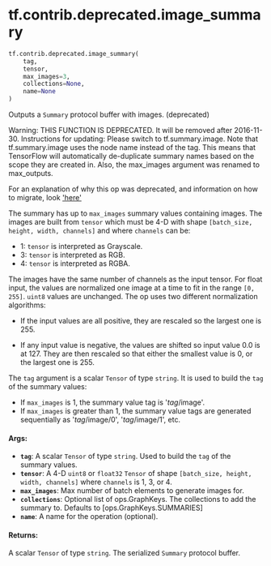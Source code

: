 <div itemscope itemtype="http://developers.google.com/ReferenceObject">
<meta itemprop="name" content="tf.contrib.deprecated.image_summary" />
<meta itemprop="path" content="Stable" />
</div>

# tf.contrib.deprecated.image_summary

``` python
tf.contrib.deprecated.image_summary(
    tag,
    tensor,
    max_images=3,
    collections=None,
    name=None
)
```

Outputs a `Summary` protocol buffer with images. (deprecated)

Warning: THIS FUNCTION IS DEPRECATED. It will be removed after 2016-11-30.
Instructions for updating:
Please switch to tf.summary.image. Note that tf.summary.image uses the node name instead of the tag. This means that TensorFlow will automatically de-duplicate summary names based on the scope they are created in. Also, the max_images argument was renamed to max_outputs.

For an explanation of why this op was deprecated, and information on how to
migrate, look
['here'](https://github.com/tensorflow/tensorflow/blob/master/tensorflow/contrib/deprecated/__init__.py)

The summary has up to `max_images` summary values containing images. The
images are built from `tensor` which must be 4-D with shape `[batch_size,
height, width, channels]` and where `channels` can be:

*  1: `tensor` is interpreted as Grayscale.
*  3: `tensor` is interpreted as RGB.
*  4: `tensor` is interpreted as RGBA.

The images have the same number of channels as the input tensor. For float
input, the values are normalized one image at a time to fit in the range
`[0, 255]`.  `uint8` values are unchanged.  The op uses two different
normalization algorithms:

*  If the input values are all positive, they are rescaled so the largest one
   is 255.

*  If any input value is negative, the values are shifted so input value 0.0
   is at 127.  They are then rescaled so that either the smallest value is 0,
   or the largest one is 255.

The `tag` argument is a scalar `Tensor` of type `string`.  It is used to
build the `tag` of the summary values:

*  If `max_images` is 1, the summary value tag is '*tag*/image'.
*  If `max_images` is greater than 1, the summary value tags are
   generated sequentially as '*tag*/image/0', '*tag*/image/1', etc.

#### Args:

* <b>`tag`</b>: A scalar `Tensor` of type `string`. Used to build the `tag` of the
    summary values.
* <b>`tensor`</b>: A 4-D `uint8` or `float32` `Tensor` of shape `[batch_size, height,
    width, channels]` where `channels` is 1, 3, or 4.
* <b>`max_images`</b>: Max number of batch elements to generate images for.
* <b>`collections`</b>: Optional list of ops.GraphKeys.  The collections to add the
    summary to.  Defaults to [ops.GraphKeys.SUMMARIES]
* <b>`name`</b>: A name for the operation (optional).


#### Returns:

A scalar `Tensor` of type `string`. The serialized `Summary` protocol
buffer.